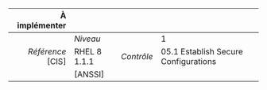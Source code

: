 
|           À implémenter    |    |    |    |
|----------------:|:---|---:|:---|
|                 |*Niveau*|| 1 |
|*Référence* [CIS]| RHEL 8 1.1.1 |*Contrôle*| 05.1 Establish Secure Configurations |
|                 |[ANSSI] ||  |

